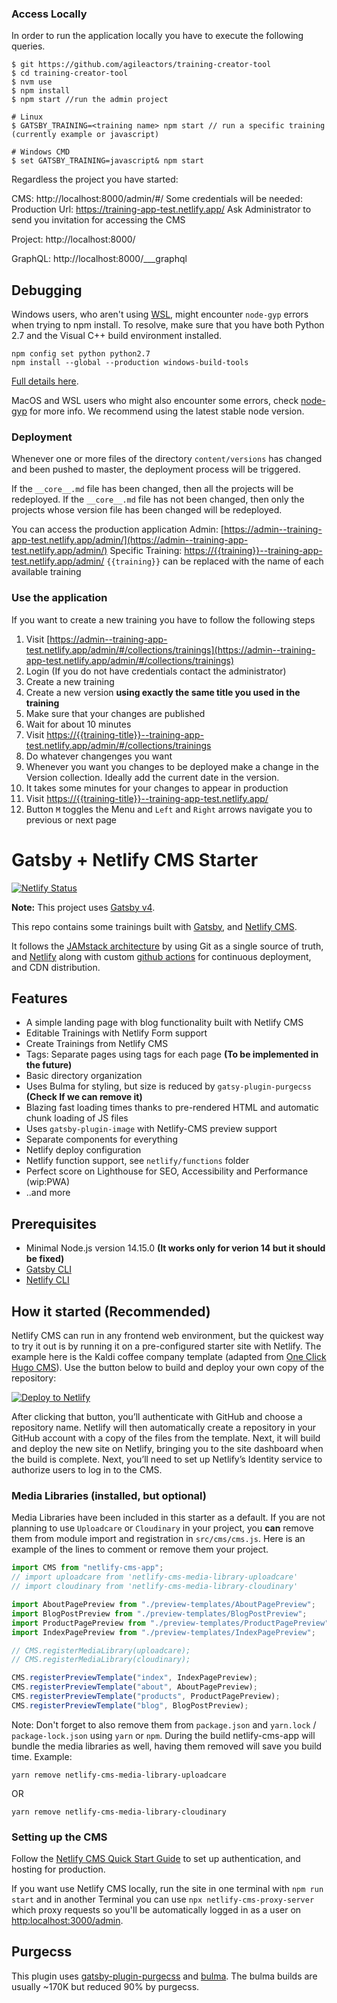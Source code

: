 ### Access Locally
In order to run the application locally you have to execute the following queries.

```
$ git https://github.com/agileactors/training-creator-tool
$ cd training-creator-tool
$ nvm use
$ npm install
$ npm start //run the admin project

# Linux
$ GATSBY_TRAINING=<training name> npm start // run a specific training (currently example or javascript)

# Windows CMD
$ set GATSBY_TRAINING=javascript& npm start
```

Regardless the project you have started:

CMS: http://localhost:8000/admin/#/
Some credentials will be needed:
Production Url: https://training-app-test.netlify.app/
Ask Administrator to send you invitation for accessing the CMS

Project: http://localhost:8000/

GraphQL: http://localhost:8000/___graphql

## Debugging

Windows users, who aren't using [WSL](https://docs.microsoft.com/en-us/windows/wsl/about), might encounter `node-gyp` errors when trying to npm install.
To resolve, make sure that you have both Python 2.7 and the Visual C++ build environment installed.

```
npm config set python python2.7
npm install --global --production windows-build-tools
```

[Full details here](https://www.npmjs.com/package/node-gyp "NPM node-gyp page").

MacOS and WSL users who might also encounter some errors, check [node-gyp](https://github.com/nodejs/node-gyp) for more info. We recommend using the latest stable node version.

### Deployment
Whenever one or more files of the directory `content/versions` has changed and been pushed to master, the deployment process will be triggered.

If the `__core__.md` file has been changed, then all the projects will be redeployed.
If the `__core__.md` file has not been changed, then only the projects whose version file has been changed will be redeployed.

You can access the production application
Admin: [https://admin--training-app-test.netlify.app/admin/](https://admin--training-app-test.netlify.app/admin/)
Specific Training: [https://{{training}}--training-app-test.netlify.app/admin/](https://{{training}}--training-app-test.netlify.app/admin/)
`{{training}}` can be replaced with the name of each available training

### Use the application
If you want to create a new training you have to follow the following steps
1. Visit [https://admin--training-app-test.netlify.app/admin/#/collections/trainings](https://admin--training-app-test.netlify.app/admin/#/collections/trainings)
2. Login (If you do not have credentials contact the administrator)
3. Create a new training
4. Create a new version **using exactly the same title you used in the training**
5. Make sure that your changes are published
6. Wait for about 10 minutes
7. Visit [https://{{training-title}}--training-app-test.netlify.app/admin/#/collections/trainings](https://{{training-title}}--training-app-test.netlify.app/admin/#/collections/trainings)
8. Do whatever changenges you want
9. Whenever you want you changes to be deployed make a change in the Version collection. Ideally add the current date in the version.
10. It takes some minutes for your changes to appear in production
11. Visit [https://{{training-title}}--training-app-test.netlify.app/](https://{{training-title}}--training-app-test.netlify.app/)
12. Button `M` toggles the Menu and `Left` and `Right` arrows navigate you to previous or next page

# Gatsby + Netlify CMS Starter

[![Netlify Status](https://api.netlify.com/api/v1/badges/b654c94e-08a6-4b79-b443-7837581b1d8d/deploy-status)](https://app.netlify.com/sites/gatsby-starter-netlify-cms-ci/deploys)

**Note:** This project uses [Gatsby v4](https://www.gatsbyjs.com/gatsby-4/).

This repo contains some trainings built with [Gatsby](https://www.gatsbyjs.org/), and [Netlify CMS](https://www.netlifycms.org).

It follows the [JAMstack architecture](https://jamstack.org) by using Git as a single source of truth, and [Netlify](https://www.netlify.com) along with custom [github actions](https://github.com/features/actions) for continuous deployment, and CDN distribution.

## Features

- A simple landing page with blog functionality built with Netlify CMS
- Editable Trainings with Netlify Form support
- Create Trainings from Netlify CMS
- Tags: Separate pages using tags for each page **(To be implemented in the future)**
- Basic directory organization
- Uses Bulma for styling, but size is reduced by `gatsy-plugin-purgecss` **(Check If we can remove it)**
- Blazing fast loading times thanks to pre-rendered HTML and automatic chunk loading of JS files
- Uses `gatsby-plugin-image` with Netlify-CMS preview support
- Separate components for everything
- Netlify deploy configuration
- Netlify function support, see `netlify/functions` folder
- Perfect score on Lighthouse for SEO, Accessibility and Performance (wip:PWA)
- ..and more

## Prerequisites

- Minimal Node.js version 14.15.0 **(It works only for verion 14 but it should be fixed)**
- [Gatsby CLI](https://www.gatsbyjs.com/docs/reference/gatsby-cli/)
- [Netlify CLI](https://github.com/netlify/cli)

## How it started (Recommended)

Netlify CMS can run in any frontend web environment, but the quickest way to try it out is by running it on a pre-configured starter site with Netlify. The example here is the Kaldi coffee company template (adapted from [One Click Hugo CMS](https://github.com/netlify-templates/one-click-hugo-cms)). Use the button below to build and deploy your own copy of the repository:

<a href="https://app.netlify.com/start/deploy?repository=https://github.com/netlify-templates/gatsby-starter-netlify-cms&amp;stack=cms"><img src="https://www.netlify.com/img/deploy/button.svg" alt="Deploy to Netlify"></a>

After clicking that button, you’ll authenticate with GitHub and choose a repository name. Netlify will then automatically create a repository in your GitHub account with a copy of the files from the template. Next, it will build and deploy the new site on Netlify, bringing you to the site dashboard when the build is complete. Next, you’ll need to set up Netlify’s Identity service to authorize users to log in to the CMS.

### Media Libraries (installed, but optional)

Media Libraries have been included in this starter as a default. If you are not planning to use `Uploadcare` or `Cloudinary` in your project, you **can** remove them from module import and registration in `src/cms/cms.js`. Here is an example of the lines to comment or remove them your project.

```javascript
import CMS from "netlify-cms-app";
// import uploadcare from 'netlify-cms-media-library-uploadcare'
// import cloudinary from 'netlify-cms-media-library-cloudinary'

import AboutPagePreview from "./preview-templates/AboutPagePreview";
import BlogPostPreview from "./preview-templates/BlogPostPreview";
import ProductPagePreview from "./preview-templates/ProductPagePreview";
import IndexPagePreview from "./preview-templates/IndexPagePreview";

// CMS.registerMediaLibrary(uploadcare);
// CMS.registerMediaLibrary(cloudinary);

CMS.registerPreviewTemplate("index", IndexPagePreview);
CMS.registerPreviewTemplate("about", AboutPagePreview);
CMS.registerPreviewTemplate("products", ProductPagePreview);
CMS.registerPreviewTemplate("blog", BlogPostPreview);
```

Note: Don't forget to also remove them from `package.json` and `yarn.lock` / `package-lock.json` using `yarn` or `npm`. During the build netlify-cms-app will bundle the media libraries as well, having them removed will save you build time.
Example:

```
yarn remove netlify-cms-media-library-uploadcare
```

OR

```
yarn remove netlify-cms-media-library-cloudinary
```

### Setting up the CMS

Follow the [Netlify CMS Quick Start Guide](https://www.netlifycms.org/docs/quick-start/#authentication) to set up authentication, and hosting for production.

If you want use Netlify CMS locally, run the site in one terminal with `npm run start` and in another
Terminal you can use `npx netlify-cms-proxy-server` which proxy requests so you'll be automatically logged
in as a user on [http:localhost:3000/admin](http:localhost:3000/admin).

## Purgecss

This plugin uses [gatsby-plugin-purgecss](https://www.gatsbyjs.org/packages/gatsby-plugin-purgecss/) and [bulma](https://bulma.io/). The bulma builds are usually ~170K but reduced 90% by purgecss.

